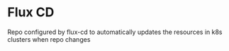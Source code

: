 # Flux CD

Repo configured by flux-cd to automatically updates the resources in k8s clusters when repo changes
